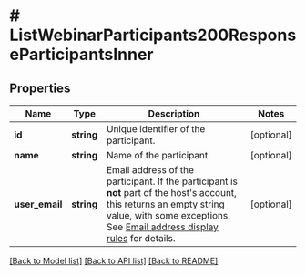 # # ListWebinarParticipants200ResponseParticipantsInner

## Properties

Name | Type | Description | Notes
------------ | ------------- | ------------- | -------------
**id** | **string** | Unique identifier of the participant. | [optional]
**name** | **string** | Name of the participant. | [optional]
**user_email** | **string** | Email address of the participant. If the participant is **not** part of the host&#39;s account, this returns an empty string value, with some exceptions. See [Email address display rules](https://marketplace.zoom.us/docs/api-reference/using-zoom-apis#email-address) for details. | [optional]

[[Back to Model list]](../../README.md#models) [[Back to API list]](../../README.md#endpoints) [[Back to README]](../../README.md)
